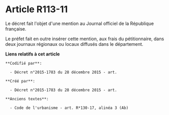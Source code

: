 # Article R113-11

Le décret fait l'objet d'une mention au Journal officiel de la République française.

Le préfet fait en outre insérer cette mention, aux frais du pétitionnaire, dans deux journaux régionaux ou locaux diffusés
dans le département.

**Liens relatifs à cet article**

	**Codifié par**:

	  - Décret n°2015-1783 du 28 décembre 2015 - art.

	**Créé par**:

	  - Décret n°2015-1783 du 28 décembre 2015 - art.

	**Anciens textes**:

	  - Code de l'urbanisme - art. R*130-17, alinéa 3 (Ab)
